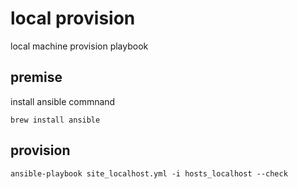 # local provision

local machine provision playbook

## premise

install ansible commnand

```
brew install ansible
```

## provision

```
ansible-playbook site_localhost.yml -i hosts_localhost --check
```